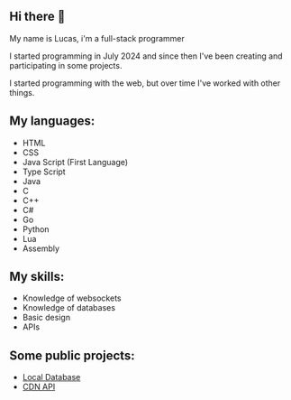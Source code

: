 ## Hi there 👋

<p>My name is Lucas, i'm a full-stack programmer</p>

<p>I started programming in July 2024 and since then I've been creating and participating in some projects.</p>

<p>I started programming with the web, but over time I've worked with other things.</p>

## My languages:
- HTML
- CSS
- Java Script (First Language)
- Type Script
- Java
- C
- C++
- C#
- Go
- Python
- Lua
- Assembly

## My skills:
- Knowledge of websockets
- Knowledge of databases
- Basic design
- APIs

## Some public projects:
- [Local Database](https://github.com/jerious1337/LocalDatabase)
- [CDN API](https://github.com/jerious1337/cdn-service-api)
